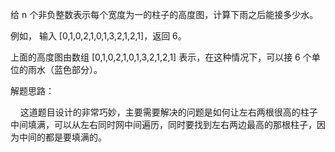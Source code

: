 给 n 个非负整数表示每个宽度为一的柱子的高度图，计算下雨之后能接多少水。

例如，
输入 [0,1,0,2,1,0,1,3,2,1,2,1]，返回 6。



上面的高度图由数组 [0,1,0,2,1,0,1,3,2,1,2,1] 表示，在这种情况下，可以接 6 个单位的雨水（蓝色部分）。 



解题思路：

    这道题目设计的非常巧妙，主要需要解决的问题是如何让左右两根很高的柱子中间填满，可以从左右同时网中间遍历，同时要找到左右两边最高的那根柱子，因为中间的都是要填满的。
